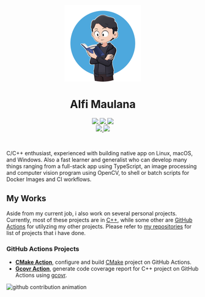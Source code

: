 <p align="center">
  <img src="https://raw.githubusercontent.com/threeal/threeal/main/threeal.png" width="200"/>
</p>
<h1 align="center">Alfi Maulana</h1>
<p align="center">
  <a href="mailto:alfi.maulana.f@gmail.com">
    <img src="https://img.shields.io/badge/Gmail-mail%20me-f14336?logo=gmail"/>
  </a>
  <a href="https://twitter.com/_alfi_maulana">
    <img src="https://img.shields.io/badge/Twitter-follow%20me-1d9bf0?logo=twitter"/>
  </a>
  <a href="http://discordapp.com/users/414737288304525314">
    <img src="https://img.shields.io/badge/Discord-chat%20me-5865f2?logo=discord&logoColor=f5f5f5"/>
  </a>
  <br/>
  <a href="https://www.linkedin.com/in/alfi-maulana-40546184/">
    <img src="https://img.shields.io/badge/LinkedIn-connect%20with%20me-2a66bc?logo=linkedin"/>
  </a>
  <a href="https://steamcommunity.com/id/threeal">
    <img src="https://img.shields.io/badge/Steam-play%20with%20me-2f6894?logo=steam"/>
  </a>
</p>

<br/>

C/C++ enthusiast, experienced with building native app on Linux, macOS, and Windows.
Also a fast learner and generalist who can develop many things ranging from a full-stack app using TypeScript,
an image processing and computer vision program using OpenCV,
to shell or batch scripts for Docker Images and CI workflows.

## My Works

Aside from my current job, i also work on several personal projects.
Currently, most of these projects are in [C++](https://isocpp.org/),
  while some other are [GitHub Actions](https://github.com/features/actions) for utilyzing my other projects.
Please refer to [my repositories](https://github.com/threeal?tab=repositories) for list of projects that i have done.

### GitHub Actions Projects

- [**CMake Action**](https://github.com/threeal/cmake-action),
  configure and build [CMake](https://cmake.org/) project on GitHub Actions.
- [**Gcovr Action**](https://github.com/threeal/gcovr-action/),
  generate code coverage report for C++ project on GitHub Actions using [gcovr](https://gcovr.com/en/stable/).

![github contribution animation](https://raw.githubusercontent.com/threeal/threeal/output/github-snake.svg)

